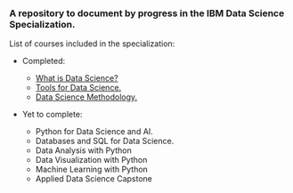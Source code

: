 ### A repository to document by progress in the IBM Data Science Specialization.

List of courses included in the specialization:
* Completed:

    * [What is Data Science?](https://www.coursera.org/account/accomplishments/certificate/XBWWVWY4PXC3)
    * [Tools for Data Science.](https://www.coursera.org/account/accomplishments/certificate/3V7HZKW5K86L)
    * [Data Science Methodology.](https://www.coursera.org/account/accomplishments/certificate/NKU5G6QN2UDY)

* Yet to complete:

    * Python for Data Science and AI.
    * Databases and SQL for Data Science.
    * Data Analysis with Python
    * Data Visualization with Python
    * Machine Learning with Python
    * Applied Data Science Capstone
